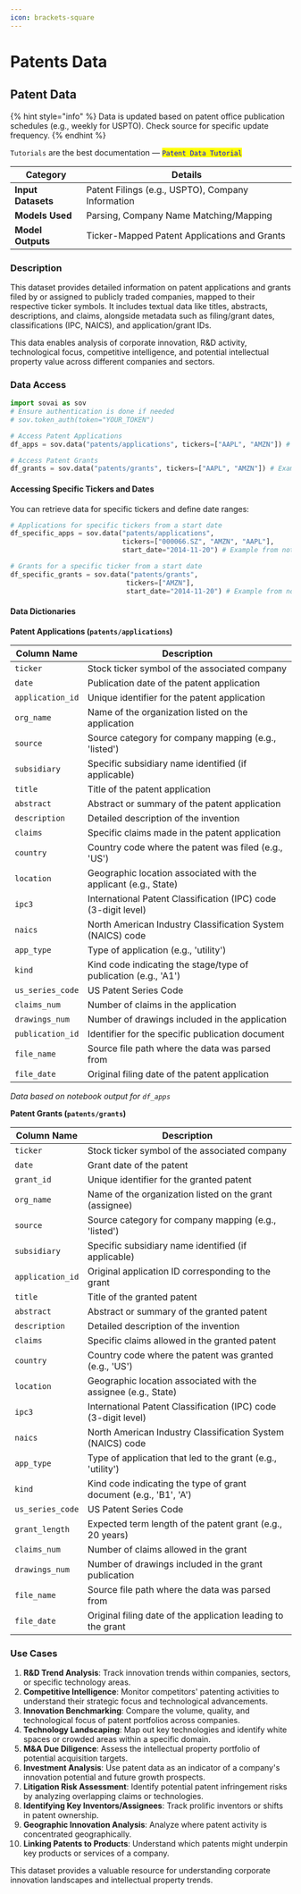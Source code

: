 ```yaml
---
icon: brackets-square
---
```


# Patents Data

## Patent Data

{% hint style="info" %}
Data is updated based on patent office publication schedules (e.g., weekly for USPTO). Check source for specific update frequency.
{% endhint %}

`Tutorials` are the best documentation — <mark style="color:blue;">`Patent Data Tutorial`</mark>&#x20;



<table data-column-title-hidden data-view="cards"><thead><tr><th>Category</th><th>Details</th></tr></thead><tbody><tr><td><strong>Input Datasets</strong></td><td>Patent Filings (e.g., USPTO), Company Information</td></tr><tr><td><strong>Models Used</strong></td><td>Parsing, Company Name Matching/Mapping</td></tr><tr><td><strong>Model Outputs</strong></td><td>Ticker-Mapped Patent Applications and Grants</td></tr></tbody></table>

### Description

This dataset provides detailed information on patent applications and grants filed by or assigned to publicly traded companies, mapped to their respective ticker symbols. It includes textual data like titles, abstracts, descriptions, and claims, alongside metadata such as filing/grant dates, classifications (IPC, NAICS), and application/grant IDs.

This data enables analysis of corporate innovation, R\&D activity, technological focus, competitive intelligence, and potential intellectual property value across different companies and sectors.

### Data Access

```python
import sovai as sov
# Ensure authentication is done if needed
# sov.token_auth(token="YOUR_TOKEN")

# Access Patent Applications
df_apps = sov.data("patents/applications", tickers=["AAPL", "AMZN"]) # Example tickers

# Access Patent Grants
df_grants = sov.data("patents/grants", tickers=["AAPL", "AMZN"]) # Example tickers
```

#### Accessing Specific Tickers and Dates

You can retrieve data for specific tickers and define date ranges:

```python
# Applications for specific tickers from a start date
df_specific_apps = sov.data("patents/applications",
                            tickers=["000066.SZ", "AMZN", "AAPL"],
                            start_date="2014-11-20") # Example from notebook

# Grants for a specific ticker from a start date
df_specific_grants = sov.data("patents/grants",
                             tickers=["AMZN"],
                             start_date="2014-11-20") # Example from notebook
```

#### Data Dictionaries

**Patent Applications (`patents/applications`)**

| Column Name      | Description                                                     |
| ---------------- | --------------------------------------------------------------- |
| `ticker`         | Stock ticker symbol of the associated company                   |
| `date`           | Publication date of the patent application                      |
| `application_id` | Unique identifier for the patent application                    |
| `org_name`       | Name of the organization listed on the application              |
| `source`         | Source category for company mapping (e.g., 'listed')            |
| `subsidiary`     | Specific subsidiary name identified (if applicable)             |
| `title`          | Title of the patent application                                 |
| `abstract`       | Abstract or summary of the patent application                   |
| `description`    | Detailed description of the invention                           |
| `claims`         | Specific claims made in the patent application                  |
| `country`        | Country code where the patent was filed (e.g., 'US')            |
| `location`       | Geographic location associated with the applicant (e.g., State) |
| `ipc3`           | International Patent Classification (IPC) code (3-digit level)  |
| `naics`          | North American Industry Classification System (NAICS) code      |
| `app_type`       | Type of application (e.g., 'utility')                           |
| `kind`           | Kind code indicating the stage/type of publication (e.g., 'A1') |
| `us_series_code` | US Patent Series Code                                           |
| `claims_num`     | Number of claims in the application                             |
| `drawings_num`   | Number of drawings included in the application                  |
| `publication_id` | Identifier for the specific publication document                |
| `file_name`      | Source file path where the data was parsed from                 |
| `file_date`      | Original filing date of the patent application                  |

_Data based on notebook output for `df_apps`_

**Patent Grants (`patents/grants`)**

| Column Name      | Description                                                       |
| ---------------- | ----------------------------------------------------------------- |
| `ticker`         | Stock ticker symbol of the associated company                     |
| `date`           | Grant date of the patent                                          |
| `grant_id`       | Unique identifier for the granted patent                          |
| `org_name`       | Name of the organization listed on the grant (assignee)           |
| `source`         | Source category for company mapping (e.g., 'listed')              |
| `subsidiary`     | Specific subsidiary name identified (if applicable)               |
| `application_id` | Original application ID corresponding to the grant                |
| `title`          | Title of the granted patent                                       |
| `abstract`       | Abstract or summary of the granted patent                         |
| `description`    | Detailed description of the invention                             |
| `claims`         | Specific claims allowed in the granted patent                     |
| `country`        | Country code where the patent was granted (e.g., 'US')            |
| `location`       | Geographic location associated with the assignee (e.g., State)    |
| `ipc3`           | International Patent Classification (IPC) code (3-digit level)    |
| `naics`          | North American Industry Classification System (NAICS) code        |
| `app_type`       | Type of application that led to the grant (e.g., 'utility')       |
| `kind`           | Kind code indicating the type of grant document (e.g., 'B1', 'A') |
| `us_series_code` | US Patent Series Code                                             |
| `grant_length`   | Expected term length of the patent grant (e.g., 20 years)         |
| `claims_num`     | Number of claims allowed in the grant                             |
| `drawings_num`   | Number of drawings included in the grant publication              |
| `file_name`      | Source file path where the data was parsed from                   |
| `file_date`      | Original filing date of the application leading to the grant      |

### Use Cases

1. **R\&D Trend Analysis**: Track innovation trends within companies, sectors, or specific technology areas.
2. **Competitive Intelligence**: Monitor competitors' patenting activities to understand their strategic focus and technological advancements.
3. **Innovation Benchmarking**: Compare the volume, quality, and technological focus of patent portfolios across companies.
4. **Technology Landscaping**: Map out key technologies and identify white spaces or crowded areas within a specific domain.
5. **M\&A Due Diligence**: Assess the intellectual property portfolio of potential acquisition targets.
6. **Investment Analysis**: Use patent data as an indicator of a company's innovation potential and future growth prospects.
7. **Litigation Risk Assessment**: Identify potential patent infringement risks by analyzing overlapping claims or technologies.
8. **Identifying Key Inventors/Assignees**: Track prolific inventors or shifts in patent ownership.
9. **Geographic Innovation Analysis**: Analyze where patent activity is concentrated geographically.
10. **Linking Patents to Products**: Understand which patents might underpin key products or services of a company.

This dataset provides a valuable resource for understanding corporate innovation landscapes and intellectual property trends.
